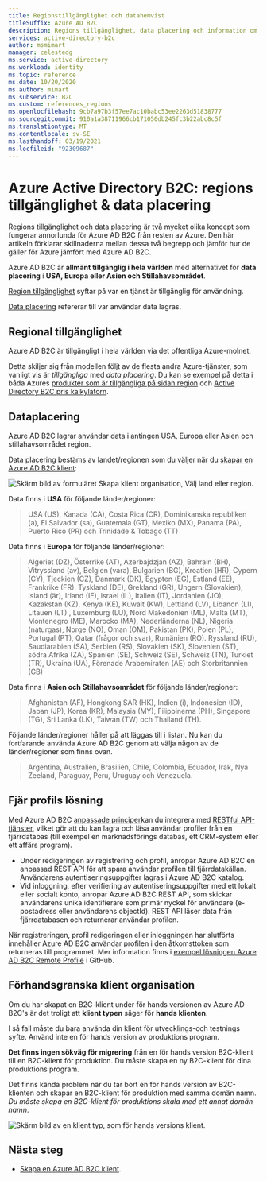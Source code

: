 ```yaml
---
title: Regionstillgänglighet och datahemvist
titleSuffix: Azure AD B2C
description: Regions tillgänglighet, data placering och information om Azure Active Directory B2C för hands versioner av klienter.
services: active-directory-b2c
author: msmimart
manager: celestedg
ms.service: active-directory
ms.workload: identity
ms.topic: reference
ms.date: 10/20/2020
ms.author: mimart
ms.subservice: B2C
ms.custom: references_regions
ms.openlocfilehash: 9cb7a97b3f57ee7ac10babc53ee2263d51838777
ms.sourcegitcommit: 910a1a38711966cb171050db245fc3b22abc8c5f
ms.translationtype: MT
ms.contentlocale: sv-SE
ms.lasthandoff: 03/19/2021
ms.locfileid: "92309687"
---
```

# <a name="azure-active-directory-b2c-region-availability--data-residency"></a>Azure Active Directory B2C: regions tillgänglighet & data placering

Regions tillgänglighet och data placering är två mycket olika koncept som fungerar annorlunda för Azure AD B2C från resten av Azure. Den här artikeln förklarar skillnaderna mellan dessa två begrepp och jämför hur de gäller för Azure jämfört med Azure AD B2C.

Azure AD B2C är **allmänt tillgänglig i hela världen** med alternativet för **data placering** i **USA, Europa eller Asien och Stillahavsområdet**.

[Region tillgänglighet](#region-availability) syftar på var en tjänst är tillgänglig för användning.

[Data placering](#data-residency) refererar till var användar data lagras.

## <a name="region-availability"></a>Regional tillgänglighet

Azure AD B2C är tillgängligt i hela världen via det offentliga Azure-molnet.

Detta skiljer sig från modellen följt av de flesta andra Azure-tjänster, som vanligt vis är *tillgängliga* med *data placering*. Du kan se exempel på detta i båda Azures [produkter som är tillgängliga på sidan region](https://azure.microsoft.com/regions/services/) och [Active Directory B2C pris kalkylatorn](https://azure.microsoft.com/pricing/details/active-directory-b2c/).

## <a name="data-residency"></a>Dataplacering

Azure AD B2C lagrar användar data i antingen USA, Europa eller Asien och stillahavsområdet region.

Data placering bestäms av landet/regionen som du väljer när du [skapar en Azure AD B2C klient](tutorial-create-tenant.md):

![Skärm bild av formuläret Skapa klient organisation, Välj land eller region.](./media/data-residency/data-residency-b2c-tenant.png)

Data finns i **USA** för följande länder/regioner:

> USA (US), Kanada (CA), Costa Rica (CR), Dominikanska republiken (a), El Salvador (sa), Guatemala (GT), Mexiko (MX), Panama (PA), Puerto Rico (PR) och Trinidade & Tobago (TT)

Data finns i **Europa** för följande länder/regioner:

> Algeriet (DZ), Österrike (AT), Azerbajdzjan (AZ), Bahrain (BH), Vitryssland (av), Belgien (vara), Bulgarien (BG), Kroatien (HR), Cypern (CY), Tjeckien (CZ), Danmark (DK), Egypten (EG), Estland (EE), Frankrike (FR). Tyskland (DE), Grekland (GR), Ungern (Slovakien), Island (är), Irland (IE), Israel (IL), Italien (IT), Jordanien (JO), Kazakstan (KZ), Kenya (KE), Kuwait (KW), Lettland (LV), Libanon (LI), Litauen (LT) , Luxemburg (LU), Nord Makedonien (ML), Malta (MT), Montenegro (ME), Marocko (MA), Nederländerna (NL), Nigeria (naturgas), Norge (NO), Oman (OM), Pakistan (PK), Polen (PL), Portugal (PT), Qatar (frågor och svar), Rumänien (RO). Ryssland (RU), Saudiarabien (SA), Serbien (RS), Slovakien (SK), Slovenien (ST), södra Afrika (ZA), Spanien (SE), Schweiz (SE), Schweiz (TN), Turkiet (TR), Ukraina (UA), Förenade Arabemiraten (AE) och Storbritannien (GB)

Data finns i **Asien och Stillahavsområdet** för följande länder/regioner:

> Afghanistan (AF), Hongkong SAR (HK), Indien (i), Indonesien (ID), Japan (JP), Korea (KR), Malaysia (MY), Filippinerna (PH), Singapore (TG), Sri Lanka (LK), Taiwan (TW) och Thailand (TH).

Följande länder/regioner håller på att läggas till i listan. Nu kan du fortfarande använda Azure AD B2C genom att välja någon av de länder/regioner som finns ovan.

> Argentina, Australien, Brasilien, Chile, Colombia, Ecuador, Irak, Nya Zeeland, Paraguay, Peru, Uruguay och Venezuela.

## <a name="remote-profile-solution"></a>Fjär profils lösning

Med Azure AD B2C [anpassade principer](custom-policy-overview.md)kan du integrera med [RESTful API-tjänster](custom-policy-rest-api-intro.md), vilket gör att du kan lagra och läsa användar profiler från en fjärrdatabas (till exempel en marknadsförings databas, ett CRM-system eller ett affärs program).  
- Under redigeringen av registrering och profil, anropar Azure AD B2C en anpassad REST API för att spara användar profilen till fjärrdatakällan. Användarens autentiseringsuppgifter lagras i Azure AD B2C katalog. 
- Vid inloggning, efter verifiering av autentiseringsuppgifter med ett lokalt eller socialt konto, anropar Azure AD B2C REST API, som skickar användarens unika identifierare som primär nyckel för användare (e-postadress eller användarens objectId). REST API läser data från fjärrdatabasen och returnerar användar profilen.  

När registreringen, profil redigeringen eller inloggningen har slutförts innehåller Azure AD B2C användar profilen i den åtkomsttoken som returneras till programmet. Mer information finns i [exempel lösningen Azure AD B2C Remote Profile](https://github.com/azure-ad-b2c/samples/tree/master/policies/remote-profile) i GitHub.

## <a name="preview-tenant"></a>Förhandsgranska klient organisation

Om du har skapat en B2C-klient under för hands versionen av Azure AD B2C's är det troligt att **klient typen** säger för **hands klienten**.

I så fall måste du bara använda din klient för utvecklings-och testnings syfte. Använd inte en för hands version av produktions program.

**Det finns ingen sökväg för migrering** från en för hands version B2C-klient till en B2C-klient för produktion. Du måste skapa en ny B2C-klient för dina produktions program.

Det finns kända problem när du tar bort en för hands version av B2C-klienten och skapar en B2C-klient för produktion med samma domän namn. *Du måste skapa en B2C-klient för produktions skala med ett annat domän namn*.

![Skärm bild av en klient typ, som för hands versions klient.](./media/data-residency/preview-b2c-tenant.png)

## <a name="next-steps"></a>Nästa steg

- [Skapa en Azure AD B2C klient](tutorial-create-tenant.md).
